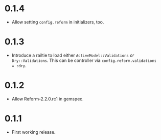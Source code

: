 # 0.1.4

* Allow setting `config.reform` in initializers, too.

# 0.1.3

* Introduce a railtie to load either `ActiveModel::Validations` *or* `Dry::Validations`. This can be controller via `config.reform.validations = :dry`.

# 0.1.2

* Allow Reform-2.2.0.rc1 in gemspec.

# 0.1.1

* First working release.
